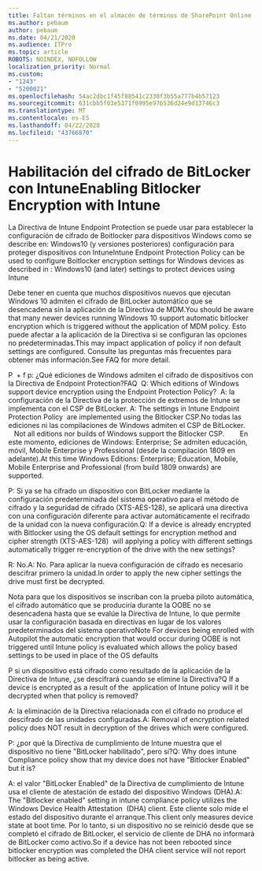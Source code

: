 ```yaml
---
title: Faltan términos en el almacén de términos de SharePoint Online
ms.author: pebaum
author: pebaum
ms.date: 04/21/2020
ms.audience: ITPro
ms.topic: article
ROBOTS: NOINDEX, NOFOLLOW
localization_priority: Normal
ms.custom:
- "1243"
- "5200021"
ms.openlocfilehash: 54ac2dbc1f45f88541c2338f3b55a777b4b57123
ms.sourcegitcommit: 631cbb5f03e5371f0995e976536d24e9d13746c3
ms.translationtype: MT
ms.contentlocale: es-ES
ms.lasthandoff: 04/22/2020
ms.locfileid: "43766870"
---
```

# <a name="enabling-bitlocker-encryption-with-intune"></a><span data-ttu-id="272d6-102">Habilitación del cifrado de BitLocker con Intune</span><span class="sxs-lookup"><span data-stu-id="272d6-102">Enabling Bitlocker Encryption with Intune</span></span>

<span data-ttu-id="272d6-103">La Directiva de Intune Endpoint Protection se puede usar para establecer la configuración de cifrado de Boitlocker para dispositivos Windows como se describe en: Windows10 (y versiones posteriores) configuración para proteger dispositivos con Intune</span><span class="sxs-lookup"><span data-stu-id="272d6-103">Intune Endpoint Protection Policy can be used to configure Boitlocker encryption settings for Windows devices as described in : Windows10 (and later) settings to protect devices using Intune</span></span>

<span data-ttu-id="272d6-104">Debe tener en cuenta que muchos dispositivos nuevos que ejecutan Windows 10 admiten el cifrado de BitLocker automático que se desencadena sin la aplicación de la Directiva de MDM.</span><span class="sxs-lookup"><span data-stu-id="272d6-104">You should be aware that many newer devices running Windows 10 support automatic bitlocker encryption which is triggered without the application of MDM policy.</span></span> <span data-ttu-id="272d6-105">Esto puede afectar a la aplicación de la Directiva si se configuran las opciones no predeterminadas.</span><span class="sxs-lookup"><span data-stu-id="272d6-105">This may impact application of policy if non default settings are configured.</span></span> <span data-ttu-id="272d6-106">Consulte las preguntas más frecuentes para obtener más información.</span><span class="sxs-lookup"><span data-stu-id="272d6-106">See FAQ for more detail.</span></span>


<span data-ttu-id="272d6-107">P  + f p: ¿Qué ediciones de Windows admiten el cifrado de dispositivos con la Directiva de Endpoint Protection?</span><span class="sxs-lookup"><span data-stu-id="272d6-107">FAQ  Q: Which editions of Windows support device encryption using the Endpoint Protection Policy?</span></span>
<span data-ttu-id="272d6-108"> A: la configuración de la Directiva de la protección de extremos de Intune se implementa con el CSP de BitLocker.</span><span class="sxs-lookup"><span data-stu-id="272d6-108"> A: The settings in Intune Endpoint Protection Policy  are implemented using the Bitlocker CSP.</span></span><span data-ttu-id="272d6-109">No todas las ediciones ni las compilaciones de Windows admiten el CSP de BitLocker. 
     </span><span class="sxs-lookup"><span data-stu-id="272d6-109">  Not all editions nor builds of Windows support the Bitlocker CSP. 
     </span></span> <span data-ttu-id="272d6-110">En este momento, ediciones de Windows: Enterprise; Se admiten educación, móvil, Mobile Enterprise y Professional (desde la compilación 1809 en adelante).</span><span class="sxs-lookup"><span data-stu-id="272d6-110">At this time Windows Editions: Enterprise; Education, Mobile, Mobile Enterprise and Professional (from build 1809 onwards) are supported.</span></span>




<span data-ttu-id="272d6-111">P: Si ya se ha cifrado un dispositivo con BitLocker mediante la configuración predeterminada del sistema operativo para el método de cifrado y la seguridad de cifrado (XTS-AES-128), se aplicará una directiva con una configuración diferente para activar automáticamente el recifrado de la unidad con la nueva configuración.</span><span class="sxs-lookup"><span data-stu-id="272d6-111">Q: If a device is already encrypted with Bitlocker using the OS default settings for encryption method and cipher strength (XTS-AES-128)  will applying a policy with different settings automatically trigger re-encryption of the drive with the new settings?</span></span>

<span data-ttu-id="272d6-112">R: No.</span><span class="sxs-lookup"><span data-stu-id="272d6-112">A: No.</span></span> <span data-ttu-id="272d6-113">Para aplicar la nueva configuración de cifrado es necesario descifrar primero la unidad.</span><span class="sxs-lookup"><span data-stu-id="272d6-113">In order to apply the new cipher settings the drive must first be decrypted.</span></span>

<span data-ttu-id="272d6-114">Nota para que los dispositivos se inscriban con la prueba piloto automática, el cifrado automático que se produciría durante la OOBE no se desencadena hasta que se evalúe la Directiva de Intune, lo que permite usar la configuración basada en directivas en lugar de los valores predeterminados del sistema operativo</span><span class="sxs-lookup"><span data-stu-id="272d6-114">Note For devices being enrolled with Autopilot the automatic encryption that would occur during OOBE is not triggered until Intune policy is evaluated which allows the policy based settings to be used in place of the OS defaults</span></span>




<span data-ttu-id="272d6-115">P si un dispositivo está cifrado como resultado de la aplicación de la Directiva de Intune, ¿se descifrará cuando se elimine la Directiva?</span><span class="sxs-lookup"><span data-stu-id="272d6-115">Q If a device is encrypted as a result of the  application of Intune policy will it be decrypted when that policy is removed?</span></span>

<span data-ttu-id="272d6-116">A: la eliminación de la Directiva relacionada con el cifrado no produce el descifrado de las unidades configuradas.</span><span class="sxs-lookup"><span data-stu-id="272d6-116">A: Removal of encryption related policy does NOT result in decryption of the drives which were configured.</span></span>




<span data-ttu-id="272d6-117">P: ¿por qué la Directiva de cumplimiento de Intune muestra que el dispositivo no tiene "BitLocker habilitado", pero sí?</span><span class="sxs-lookup"><span data-stu-id="272d6-117">Q: Why does intune Compliance policy show that my device does not have "Bitlocker Enabled" but it is?</span></span>

<span data-ttu-id="272d6-118">A: el valor "BitLocker Enabled" de la Directiva de cumplimiento de Intune usa el cliente de atestación de estado del dispositivo Windows (DHA).</span><span class="sxs-lookup"><span data-stu-id="272d6-118">A: The "Bitlocker enabled" setting in intune compliance policy utilizes the Windows Device Health Attestation  (DHA) client.</span></span> <span data-ttu-id="272d6-119">Este cliente solo mide el estado del dispositivo durante el arranque.</span><span class="sxs-lookup"><span data-stu-id="272d6-119">This client only measures device state at boot time.</span></span> <span data-ttu-id="272d6-120">Por lo tanto, si un dispositivo no se reinició desde que se completó el cifrado de BitLocker, el servicio de cliente de DHA no informará de BitLocker como activo.</span><span class="sxs-lookup"><span data-stu-id="272d6-120">So if a device has not been rebooted since bitlocker encryption was completed the DHA client service will not report bitlocker as being active.</span></span>